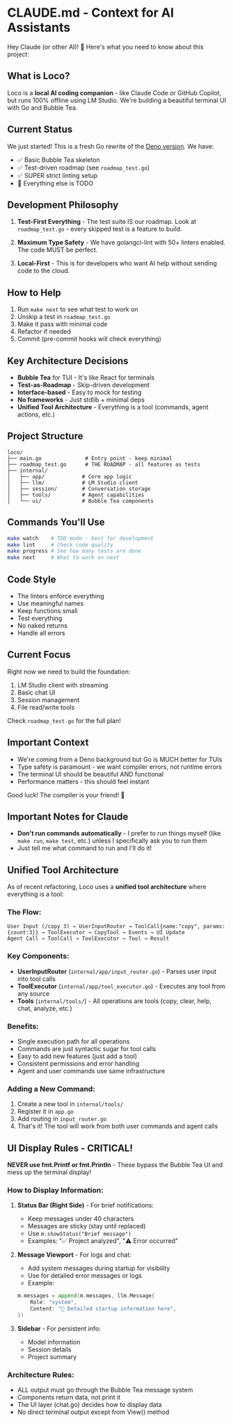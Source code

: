 # CLAUDE.md - Context for AI Assistants

Hey Claude (or other AI)! 👋 Here's what you need to know about this project:

## What is Loco?

Loco is a **local AI coding companion** - like Claude Code or GitHub Copilot, but runs 100% offline using LM Studio. We're building a beautiful terminal UI with Go and Bubble Tea.

## Current Status

We just started! This is a fresh Go rewrite of the [Deno version](https://github.com/billie-coop/local-llm-cli). We have:
- ✅ Basic Bubble Tea skeleton
- ✅ Test-driven roadmap (see `roadmap_test.go`)
- ✅ SUPER strict linting setup
- 📝 Everything else is TODO

## Development Philosophy

1. **Test-First Everything** - The test suite IS our roadmap. Look at `roadmap_test.go` - every skipped test is a feature to build.

2. **Maximum Type Safety** - We have golangci-lint with 50+ linters enabled. The code MUST be perfect.

3. **Local-First** - This is for developers who want AI help without sending code to the cloud.

## How to Help

1. Run `make next` to see what test to work on
2. Unskip a test in `roadmap_test.go`
3. Make it pass with minimal code
4. Refactor if needed
5. Commit (pre-commit hooks will check everything)

## Key Architecture Decisions

- **Bubble Tea** for TUI - It's like React for terminals
- **Test-as-Roadmap** - Skip-driven development
- **Interface-based** - Easy to mock for testing
- **No frameworks** - Just stdlib + minimal deps
- **Unified Tool Architecture** - Everything is a tool (commands, agent actions, etc.)

## Project Structure

```
loco/
├── main.go              # Entry point - keep minimal
├── roadmap_test.go      # THE ROADMAP - all features as tests
├── internal/
│   ├── app/            # Core app logic
│   ├── llm/            # LM Studio client
│   ├── session/        # Conversation storage
│   ├── tools/          # Agent capabilities
│   └── ui/             # Bubble Tea components
```

## Commands You'll Use

```bash
make watch    # TDD mode - best for development
make lint     # Check code quality
make progress # See how many tests are done
make next     # What to work on next
```

## Code Style

- The linters enforce everything
- Use meaningful names
- Keep functions small
- Test everything
- No naked returns
- Handle all errors

## Current Focus

Right now we need to build the foundation:
1. LM Studio client with streaming
2. Basic chat UI
3. Session management
4. File read/write tools

Check `roadmap_test.go` for the full plan!

## Important Context

- We're coming from a Deno background but Go is MUCH better for TUIs
- Type safety is paramount - we want compiler errors, not runtime errors
- The terminal UI should be beautiful AND functional
- Performance matters - this should feel instant

Good luck! The compiler is your friend! 🚂

## Important Notes for Claude

- **Don't run commands automatically** - I prefer to run things myself (like `make run`, `make test`, etc.) unless I specifically ask you to run them
- Just tell me what command to run and I'll do it!

## Unified Tool Architecture

As of recent refactoring, Loco uses a **unified tool architecture** where everything is a tool:

### The Flow:
```
User Input (/copy 3) → UserInputRouter → ToolCall{name:"copy", params:{count:3}} → ToolExecutor → CopyTool → Events → UI Update
Agent Call → ToolCall → ToolExecutor → Tool → Result
```

### Key Components:
- **UserInputRouter** (`internal/app/input_router.go`) - Parses user input into tool calls
- **ToolExecutor** (`internal/app/tool_executor.go`) - Executes any tool from any source
- **Tools** (`internal/tools/`) - All operations are tools (copy, clear, help, chat, analyze, etc.)

### Benefits:
- Single execution path for all operations
- Commands are just syntactic sugar for tool calls
- Easy to add new features (just add a tool)
- Consistent permissions and error handling
- Agent and user commands use same infrastructure

### Adding a New Command:
1. Create a new tool in `internal/tools/`
2. Register it in `app.go`
3. Add routing in `input_router.go`
4. That's it! The tool will work from both user commands and agent calls

## UI Display Rules - CRITICAL!

**NEVER use fmt.Printf or fmt.Println** - These bypass the Bubble Tea UI and mess up the terminal display!

### How to Display Information:

1. **Status Bar (Right Side)** - For brief notifications:
   - Keep messages under 40 characters
   - Messages are sticky (stay until replaced)
   - Use `m.showStatus("Brief message")`
   - Examples: "✅ Project analyzed", "⚠️ Error occurred"

2. **Message Viewport** - For logs and chat:
   - Add system messages during startup for visibility
   - Use for detailed error messages or logs
   - Example:
   ```go
   m.messages = append(m.messages, llm.Message{
       Role: "system",
       Content: "📁 Detailed startup information here",
   })
   ```

3. **Sidebar** - For persistent info:
   - Model information
   - Session details  
   - Project summary

### Architecture Rules:
- ALL output must go through the Bubble Tea message system
- Components return data, not print it
- The UI layer (chat.go) decides how to display data
- No direct terminal output except from View() method